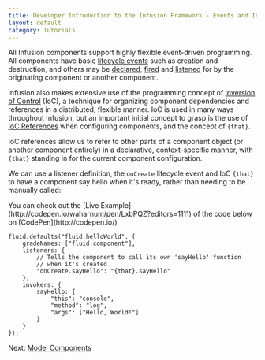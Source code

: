 ```yaml
---
title: Developer Introduction to the Infusion Framework - Events and Inversion of Control
layout: default
category: Tutorials
---
```


All Infusion components support highly flexible event-driven programming. All components have basic [lifecycle events](/infusion/development/ComponentLifecycle.md) such as creation and destruction, and others may be [declared](/infusion/development/InfusionEventSystem.md#declaring-an-event-on-a-component), [fired](/infusion/development/InfusionEventSystem.md#using-events-and-listeners-procedurally) and [listened](/infusion/development/InfusionEventSystem.md#registering-a-listener-to-an-event) for by the originating component or another component.

Infusion also makes extensive use of the programming concept of [Inversion of Control](/infusion/development/FrameworkConcepts.md#ioc) (IoC), a technique for organizing component dependencies and references in a distributed, flexible manner. IoC is used in many ways throughout Infusion, but an important initial concept to grasp is the use of [IoC References](/infusion/development/IoCReferences.md) when configuring components, and the concept of `{that}`.

IoC references allow us to refer to other parts of a component object (or another component entirely) in a declarative, context-specific manner, with `{that}` standing in for the current component configuration.

We can use a listener definition, the `onCreate` lifecycle event and IoC `{that}` to have a component say hello when it's ready, rather than needing to be manually called:

<div class="infusion-docs-note">You can check out the [Live Example](http://codepen.io/waharnum/pen/LxbPQZ?editors=1111) of the code below on [CodePen](http://codepen.io/)</div>

```
fluid.defaults("fluid.helloWorld", {
    gradeNames: ["fluid.component"],
    listeners: {
        // Tells the component to call its own 'sayHello' function
        // when it's created
        "onCreate.sayHello": "{that}.sayHello"
    },
    invokers: {
        sayHello: {
            "this": "console",
            "method": "log",
            "args": ["Hello, World!"]
        }
    }
});
```

Next: [Model Components](/tutorial-developerIntroduction/DeveloperIntroductionToInfusionFramework-ModelsAndModelComponents.html)
